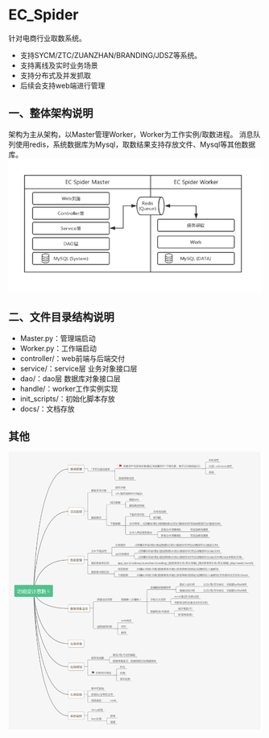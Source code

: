 # EC_Spider
针对电商行业取数系统。
- 支持SYCM/ZTC/ZUANZHAN/BRANDING/JDSZ等系统。
- 支持离线及实时业务场景
- 支持分布式及并发抓取
- 后续会支持web端进行管理

## 一、整体架构说明
架构为主从架构，以Master管理Worker，Worker为工作实例/取数进程。
消息队列使用redis，系统数据库为Mysql，取数结果支持存放文件、Mysql等其他数据库。
![架构层级设计](./docs/架构层级设计.png "架构层级设计")

## 二、文件目录结构说明
- Master.py：管理端启动
- Worker.py：工作端启动
- controller/：web前端与后端交付
- service/：service层 业务对象接口层
- dao/：dao层 数据库对象接口层
- handle/：worker工作实例实现
- init_scripts/：初始化脚本存放
- docs/：文档存放

## 其他
![模块功能设计思路](./docs/功能设计思路.png "模块功能设计思路")
